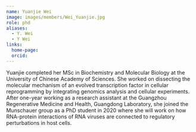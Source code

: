 ```yaml
---
name: Yuanjie Wei
image: images/members/Wei_Yuanjie.jpg
role: phd
aliases:
  - Y. Wei
  - Y Wei
links:
  home-page: 
  orcid: 
---
```


Yuanjie completed her MSc in Biochemistry and Molecular Biology at the University of Chinese Academy of Sciences. She worked on dissecting the molecular mechanism of an evolved transcription factor in cellular reprogramming by integrating genomics analysis and cellular experiments. After one-year working as a research assistant at the Guangzhou Regenerative Medicine and Health, Guangdong Laboratory, she joined the Munschauer group as a PhD student in 2020 where she will work on how RNA-protein interactions of RNA viruses are connected to regulatory perturbations in host cells. 

